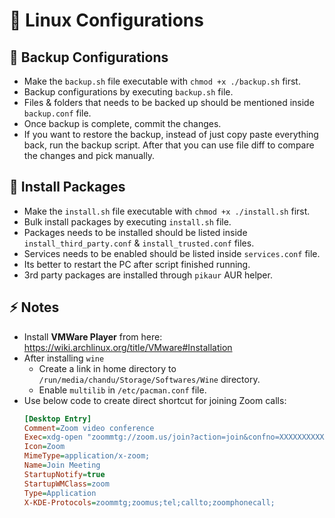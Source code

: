 # 🐧 Linux Configurations

## 💾 Backup Configurations
- Make the `backup.sh` file executable with `chmod +x ./backup.sh` first.
- Backup configurations by executing `backup.sh` file.
- Files & folders that needs to be backed up should be mentioned inside `backup.conf` file.
- Once backup is complete, commit the changes.
- If you want to restore the backup, instead of just copy paste everything back, run the backup script. After that you can use file diff to compare the changes and pick manually.

## 💫 Install Packages
- Make the `install.sh` file executable with `chmod +x ./install.sh` first.
- Bulk install packages by executing `install.sh` file.
- Packages needs to be installed should be listed inside `install_third_party.conf` & `install_trusted.conf` files.
- Services needs to be enabled should be listed inside `services.conf` file.
- Its better to restart the PC after script finished running.
- 3rd party packages are installed through `pikaur` AUR helper.

## ⚡️ Notes
- Install **VMWare Player** from here: https://wiki.archlinux.org/title/VMware#Installation
- After installing `wine`
  - Create a link in home directory to `/run/media/chandu/Storage/Softwares/Wine` directory.
  - Enable `multilib` in `/etc/pacman.conf` file.
- Use below code to create direct shortcut for joining Zoom calls:
  ```ini
  [Desktop Entry]
  Comment=Zoom video conference
  Exec=xdg-open "zoommtg://zoom.us/join?action=join&confno=XXXXXXXXXXXXXXXX&pwd=XXXXXXXXXXXXXXXX"
  Icon=Zoom
  MimeType=application/x-zoom;
  Name=Join Meeting
  StartupNotify=true
  StartupWMClass=zoom
  Type=Application
  X-KDE-Protocols=zoommtg;zoomus;tel;callto;zoomphonecall;
  ```
